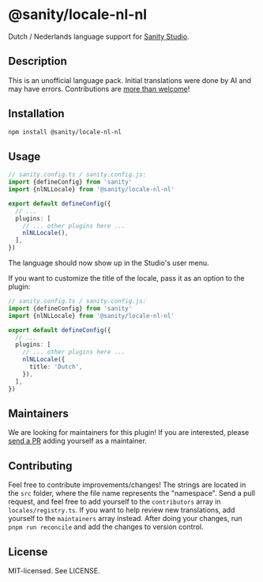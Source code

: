 # @sanity/locale-nl-nl

Dutch / Nederlands language support for [Sanity Studio](https://www.sanity.io/).

## Description

This is an unofficial language pack. Initial translations were done by AI and may have errors. Contributions are [more than welcome](#contributing)!

## Installation

```sh
npm install @sanity/locale-nl-nl
```

## Usage

```ts
// sanity.config.ts / sanity.config.js:
import {defineConfig} from 'sanity'
import {nlNLLocale} from '@sanity/locale-nl-nl'

export default defineConfig({
  // ...
  plugins: [
    // ... other plugins here ...
    nlNLLocale(),
  ],
})
```

The language should now show up in the Studio's user menu.

If you want to customize the title of the locale, pass it as an option to the plugin:

```ts
// sanity.config.ts / sanity.config.js:
import {defineConfig} from 'sanity'
import {nlNLLocale} from '@sanity/locale-nl-nl'

export default defineConfig({
  // ...
  plugins: [
    // ... other plugins here ...
    nlNLLocale({
      title: 'Dutch',
    }),
  ],
})
```

## Maintainers

We are looking for maintainers for this plugin!
If you are interested, please [send a PR](/CONTRIBUTING.md#maintaining-a-locale) adding yourself as a maintainer.

## Contributing

Feel free to contribute improvements/changes! The strings are located in the `src` folder, where the file name represents the "namespace". Send a pull request, and feel free to add yourself to the `contributors` array in `locales/registry.ts`. If you want to help review new translations, add yourself to the `maintainers` array instead. After doing your changes, run `pnpm run reconcile` and add the changes to version control.

## License

MIT-licensed. See LICENSE.
